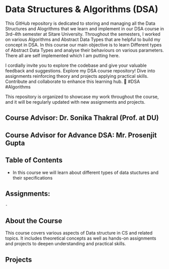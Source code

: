 # Data Structures & Algorithms (DSA)

This GitHub repository is dedicated to storing and managing all the Data Structures and Alogrithms that we learn and implement in our DSA course in 3rd-4th semester at Sitare University. Throughout the semesters, I worked on various Algorithms and Abstract Data Types that are helpful to build my concept in DSA. In this course our main objective is to learn Different types of Abstract Data Types and analyse their behaviours on various parameters. There all are self implemented which I am putting here.

I cordially invite you to explore the codebase and give your valuable feedback and suggestions.
Explore my DSA course repository! Dive into assignments reinforcing theory and projects applying practical skills. Contribute and collaborate to enhance this learning hub. 
🚀 #DSA #Algorithms

This repository is organized to showcase my work throughout the course, and it will be regularly updated with new assignments and projects.

## Course Advisor: Dr. Sonika Thakral (Prof. at DU)
## Course Advisor for Advance DSA: Mr. Prosenjit Gupta

## Table of Contents
- In this course we will learn about different types of data stuctures and their specifications
  
## Assignments:
    - 
## About the Course

This course covers various aspects of Data structure in CS and related topics. It includes theoretical concepts as well as hands-on assignments and projects to deepen understanding and practical skills.

## Projects

